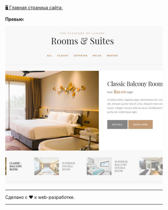 [🖥️ Главная страница сайта:](https://dzmitry-kubarski.github.io/100-days-of-code/projects/layout-12/dist/)

**Превью:**

![Preview](preview.jpg "Preview")

------------

Сделано с ❤️ к web-разработке.

------------